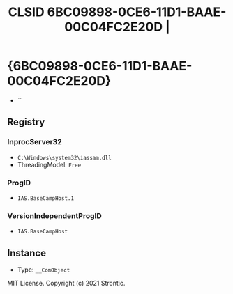 ﻿---
title: "CLSID 6BC09898-0CE6-11D1-BAAE-00C04FC2E20D | "
excerpt: What is COM-Object CLSID 6BC09898-0CE6-11D1-BAAE-00C04FC2E20D?
---

# {6BC09898-0CE6-11D1-BAAE-00C04FC2E20D}

* ``

## Registry


### InprocServer32

* `C:\Windows\system32\iassam.dll`
* ThreadingModel: `Free`

### ProgID

* `IAS.BaseCampHost.1`

### VersionIndependentProgID

* `IAS.BaseCampHost`

## Instance

* Type: `__ComObject`

MIT License. Copyright (c) 2021 Strontic.


